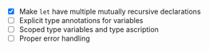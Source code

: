 - [x] Make `let` have multiple mutually recursive declarations
- [ ] Explicit type annotations for variables
- [ ] Scoped type variables and type ascription
- [ ] Proper error handling
